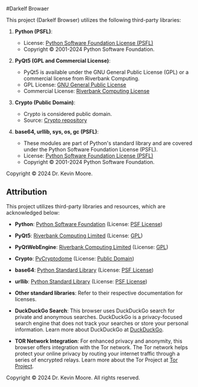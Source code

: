 #Darkelf Browaer

This project (Darkelf Browser) utilizes the following third-party libraries:

1. **Python (PSFL)**:
   - License: [Python Software Foundation License (PSFL)](https://docs.python.org/3/license.html)
   - Copyright © 2001-2024 Python Software Foundation.

2. **PyQt5 (GPL and Commercial License)**:
   - PyQt5 is available under the GNU General Public License (GPL) or a commercial license from Riverbank Computing.
   - GPL License: [GNU General Public License](https://www.gnu.org/licenses/gpl.html)
   - Commercial License: [Riverbank Computing License](https://www.riverbankcomputing.com/software/pyqt/license)

3. **Crypto (Public Domain)**:
   - Crypto is considered public domain.
   - Source: [Crypto repository](https://github.com/dlitz/pycrypto)

4. **base64, urllib, sys, os, gc (PSFL)**:
   - These modules are part of Python's standard library and are covered under the Python Software Foundation License (PSFL).
   - License: [Python Software Foundation License (PSFL)](https://docs.python.org/3/license.html)
   - Copyright © 2001-2024 Python Software Foundation.

Copyright © 2024 Dr. Kevin Moore.

## Attribution

This project utilizes third-party libraries and resources, which are acknowledged below:

- **Python**: [Python Software Foundation](https://www.python.org/) (License: [PSF License](https://docs.python.org/3/license.html))
- **PyQt5**: [Riverbank Computing Limited](https://www.riverbankcomputing.com/software/pyqt/) (License: [GPL](https://www.riverbankcomputing.com/software/pyqt/intro))
- **PyQtWebEngine**: [Riverbank Computing Limited](https://www.riverbankcomputing.com/software/pyqtwebengine/) (License: [GPL](https://www.riverbankcomputing.com/software/pyqtwebengine/intro))
- **Crypto**: [PyCryptodome](https://www.pycryptodome.org/) (License: [Public Domain](https://github.com/Legrandin/pycryptodome/blob/main/LICENSE))
- **base64**: [Python Standard Library](https://docs.python.org/3/library/base64.html) (License: [PSF License](https://docs.python.org/3/license.html))
- **urllib**: [Python Standard Library](https://docs.python.org/3/library/urllib.html) (License: [PSF License](https://docs.python.org/3/license.html))
- **Other standard libraries**: Refer to their respective documentation for licenses.

- **DuckDuckGo Search**: 
This browser uses DuckDuckGo search for private and anonymous searches. DuckDuckGo is a privacy-focused search engine that does not track your searches or store your personal information. Learn more about DuckDuckGo at [DuckDuckGo](https://duckduckgo.com/).

- **TOR Network Integration**: 
For enhanced privacy and anonymity, this browser offers integration with the Tor network. The Tor network helps protect your online privacy by routing your internet traffic through a series of encrypted relays. Learn more about the Tor Project at [Tor Project](https://www.torproject.org/).


Copyright © 2024 Dr. Kevin Moore. All rights reserved.
